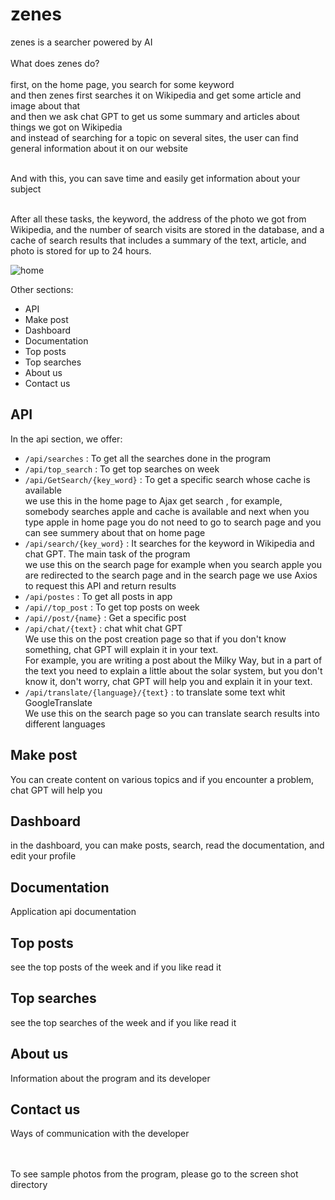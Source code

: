 # zenes
zenes is a searcher powered by AI <br /><br />
What does zenes do? <br /><br />
first, on the home page, you search for some keyword <br />
and then zenes first searches it on Wikipedia and get some article and image about that <br />
and then we ask chat GPT to get us some summary and articles about things we got on Wikipedia <br />
and instead of searching for a topic on several sites, the user can find general information about it on our website<br /><br />

And with this, you can save time and easily get information about your subject <br /><br />

After all these tasks, the keyword, the address of the photo we got from Wikipedia, and the number of search visits are stored in the database, and a cache of search results that includes a summary of the text, article, and photo is stored for up to 24 hours.

![home](https://github.com/ezady/zense/blob/24ebb79d762f258765454302fa105cd0bf1b4f22/screen%20shot/home.png)

Other sections:
* API
* Make post
* Dashboard
* Documentation
* Top posts
* Top searches
* About us
* Contact us

## API ##
In the api section, we offer:
* `/api/searches` : To get all the searches done in the program
* `/api/top_search` : To get top searches on week
* `/api/GetSearch/{key_word}` : To get a specific search whose cache is available <br /> we use this in the home page to Ajax get search , for example, somebody searches apple and cache is available and next when you type apple in home page you do not need to go to search page and you can see summery about that on home page
* `/api/search/{key_word}` : It searches for the keyword in Wikipedia and chat GPT. The main task of the program <br />
we use this on the search page for example when you search apple you are redirected to the search page and in the search page we use Axios to request this API and return results
* `/api/postes` : To get all posts in app
* `/api//top_post` : To get top posts on week
* `/api//post/{name}` : Get a specific post
* `/api/chat/{text}` : chat whit chat GPT <br />
We use this on the post creation page so that if you don't know something, chat GPT will explain it in your text. <br />
For example, you are writing a post about the Milky Way, but in a part of the text you need to explain a little about the solar system, but you don't know it, don't worry, chat GPT will help you and explain it in your text.
* `/api/translate/{language}/{text}` : to translate some text whit GoogleTranslate <br />
We use this on the search page so you can translate search results into different languages

## Make post ##
You can create content on various topics and if you encounter a problem, chat GPT will help you

## Dashboard ## 
in the dashboard, you can make posts, search, read the documentation, and edit your profile

## Documentation ##
Application api documentation

## Top posts ##
see the top posts of the week and if you like read it

## Top searches ##
see the top searches of the week and if you like read it

## About us ##
Information about the program and its developer

## Contact us ##
Ways of communication with the developer


<br /><br />
To see sample photos from the program, please go to the screen shot directory
